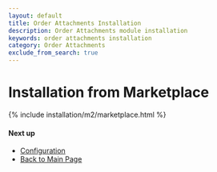 ```yaml
---
layout: default
title: Order Attachments Installation
description: Order Attachments module installation
keywords: order attachments installation
category: Order Attachments
exclude_from_search: true
---
```


# Installation from Marketplace

{% include installation/m2/marketplace.html %}

#### Next up

 -  [Configuration](../#configuration)
 -  [Back to Main Page](../)